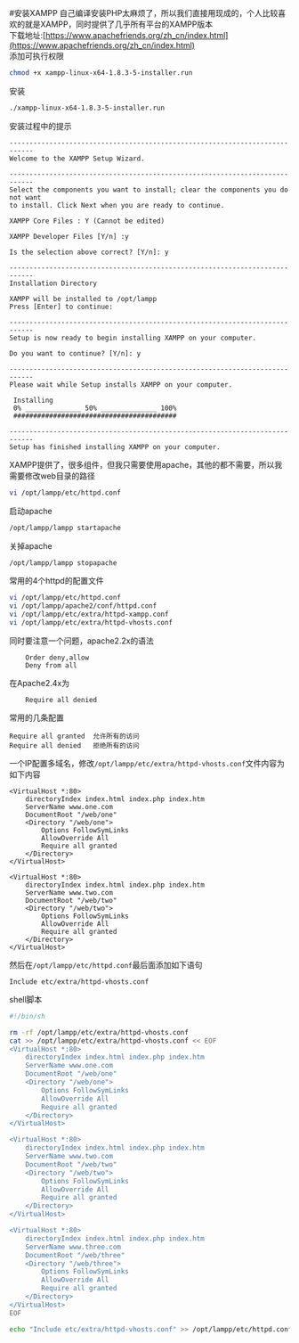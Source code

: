 #安装XAMPP
自己编译安装PHP太麻烦了，所以我们直接用现成的，个人比较喜欢的就是XAMPP，同时提供了几乎所有平台的XAMPP版本                
下载地址:[https://www.apachefriends.org/zh_cn/index.html](https://www.apachefriends.org/zh_cn/index.html)         
添加可执行权限          
```bash
chmod +x xampp-linux-x64-1.8.3-5-installer.run
```
安装
```bash
./xampp-linux-x64-1.8.3-5-installer.run
```
安装过程中的提示
```text
----------------------------------------------------------------------------
Welcome to the XAMPP Setup Wizard.

----------------------------------------------------------------------------
Select the components you want to install; clear the components you do not want
to install. Click Next when you are ready to continue.

XAMPP Core Files : Y (Cannot be edited)

XAMPP Developer Files [Y/n] :y

Is the selection above correct? [Y/n]: y

----------------------------------------------------------------------------
Installation Directory

XAMPP will be installed to /opt/lampp
Press [Enter] to continue:

----------------------------------------------------------------------------
Setup is now ready to begin installing XAMPP on your computer.

Do you want to continue? [Y/n]: y

----------------------------------------------------------------------------
Please wait while Setup installs XAMPP on your computer.

 Installing
 0% ______________ 50% ______________ 100%
 #########################################

----------------------------------------------------------------------------
Setup has finished installing XAMPP on your computer.
```
XAMPP提供了，很多组件，但我只需要使用apache，其他的都不需要，所以我需要修改web目录的路径
```bash
vi /opt/lampp/etc/httpd.conf
```
启动apache
```bash
/opt/lampp/lampp startapache
```
关掉apache
```bash
/opt/lampp/lampp stopapache
```
常用的4个httpd的配置文件
```bash
vi /opt/lampp/etc/httpd.conf
vi /opt/lampp/apache2/conf/httpd.conf
vi /opt/lampp/etc/extra/httpd-xampp.conf
vi /opt/lampp/etc/extra/httpd-vhosts.conf
```
同时要注意一个问题，apache2.2x的语法
```text
	Order deny,allow
	Deny from all
```
在Apache2.4x为
```text
	Require all denied
```
常用的几条配置
```text
Require all granted  允许所有的访问
Require all denied   拒绝所有的访问
```
一个IP配置多域名，修改`/opt/lampp/etc/extra/httpd-vhosts.conf`文件内容为如下内容
```text
<VirtualHost *:80>
	directoryIndex index.html index.php index.htm
	ServerName www.one.com
	DocumentRoot "/web/one"
	<Directory "/web/one">
		Options FollowSymLinks
		AllowOverride All
		Require all granted
	</Directory>
</VirtualHost>

<VirtualHost *:80>
	directoryIndex index.html index.php index.htm
	ServerName www.two.com
	DocumentRoot "/web/two"
	<Directory "/web/two">
		Options FollowSymLinks
		AllowOverride All
		Require all granted
	</Directory>
</VirtualHost>
```
然后在`/opt/lampp/etc/httpd.conf`最后面添加如下语句
```text
Include etc/extra/httpd-vhosts.conf
```
shell脚本
```bash
#!/bin/sh

rm -rf /opt/lampp/etc/extra/httpd-vhosts.conf
cat >> /opt/lampp/etc/extra/httpd-vhosts.conf << EOF
<VirtualHost *:80>
	directoryIndex index.html index.php index.htm
	ServerName www.one.com
	DocumentRoot "/web/one"
	<Directory "/web/one">
		Options FollowSymLinks
		AllowOverride All
		Require all granted
	</Directory>
</VirtualHost>

<VirtualHost *:80>
	directoryIndex index.html index.php index.htm
	ServerName www.two.com
	DocumentRoot "/web/two"
	<Directory "/web/two">
		Options FollowSymLinks
		AllowOverride All
		Require all granted
	</Directory>
</VirtualHost>

<VirtualHost *:80>
	directoryIndex index.html index.php index.htm
	ServerName www.three.com
	DocumentRoot "/web/three"
	<Directory "/web/three">
		Options FollowSymLinks
		AllowOverride All
		Require all granted
	</Directory>
</VirtualHost>
EOF

echo "Include etc/extra/httpd-vhosts.conf" >> /opt/lampp/etc/httpd.conf
```
